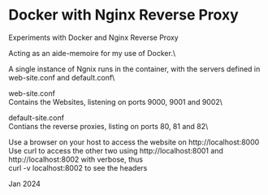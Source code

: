 # Docker with Nginx Reverse Proxy
Experiments with Docker and Nginx Reverse Proxy

Acting as an aide-memoire for my use of Docker.\

A single instance of Ngnix runs in the container, with the servers defined in web-site.conf and default.conf\

web-site.conf\
Contains the Websites, listening on ports 9000, 9001 and 9002\

default-site.conf\
Contians the reverse proxies, listing on ports 80, 81 and 82\

Use a browser on your host to access the website on http://localhost:8000\
Use curl to access the other two using  http://localhost:8001 and  http://localhost:8002 with verbose, thus\
curl -v localhost:8002 to see the headers


Jan 2024

